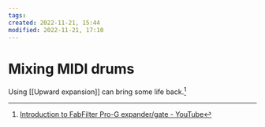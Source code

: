 ```yaml
---
tags: 
created: 2022-11-21, 15:44
modified: 2022-11-21, 17:10
---
```


# Mixing MIDI drums
Using [[Upward expansion]] can bring some life back.[^1]

[^1]: [Introduction to FabFilter Pro-G expander/gate - YouTube](https://www.youtube.com/watch?v=ZtV3s6i-p4Y)